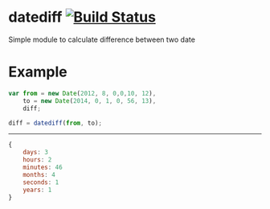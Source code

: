 datediff [![Build Status](https://travis-ci.org/dmfilipenko/datediff.svg?branch=master)](https://travis-ci.org/dmfilipenko/datediff)
========

Simple module to calculate difference between two date

Example
=====

```js
var from = new Date(2012, 8, 0,0,10, 12),
    to = new Date(2014, 0, 1, 0, 56, 13),
    diff;

diff = datediff(from, to);

```
---------

```js
{
	days: 3
	hours: 2
	minutes: 46
	months: 4
	seconds: 1
	years: 1
}
```
